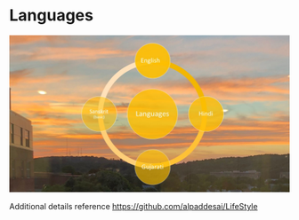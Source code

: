 # Languages

![image](Languages.jpg)

Additional details reference https://github.com/alpaddesai/LifeStyle
